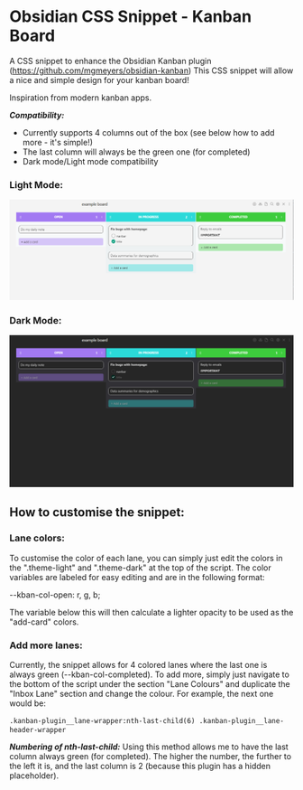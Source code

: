 # Obsidian CSS Snippet -  Kanban Board 

A CSS snippet to enhance the Obsidian Kanban plugin (https://github.com/mgmeyers/obsidian-kanban)
This CSS snippet will allow a nice and simple design for your kanban board! 

Inspiration from modern kanban apps.

***Compatibility:***
- Currently supports 4 columns out of the box (see below how to add more - it's simple!)
- The last column will always be the green one (for completed)
- Dark mode/Light mode compatibility

### Light Mode:
![lightmode](lightmode.png)

### Dark Mode:
![darkmode](darkmode.png)

## How to customise the snippet:

### Lane colors:
To customise the color of each lane, you can simply just edit the colors in the ".theme-light" and ".theme-dark" at the top of the script. The color variables are labeled for easy editing and are in the following format:

--kban-col-open: r, g, b;

The variable below this will then calculate a lighter opacity to be used as the "add-card" colors.

### Add more lanes:
Currently, the snippet allows for 4 colored lanes where the last one is always green (--kban-col-completed). To add more, simply just navigate to the bottom of the script under the section "Lane Colours" and duplicate the "Inbox Lane" section and change the colour. For example, the next one would be:

```
.kanban-plugin__lane-wrapper:nth-last-child(6) .kanban-plugin__lane-header-wrapper 
```

***Numbering of nth-last-child:***
Using this method allows me to have the last column always green (for completed). The higher the number, the further to the left it is, and the last column is 2 (because this plugin has a hidden placeholder).


